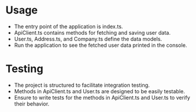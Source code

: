 # Usage

- The entry point of the application is index.ts.
- ApiClient.ts contains methods for fetching and saving user data.
- User.ts, Address.ts, and Company.ts define the data models.
- Run the application to see the fetched user data printed in the console.

# Testing

- The project is structured to facilitate integration testing.
- Methods in ApiClient.ts and User.ts are designed to be easily testable.
- Ensure to write tests for the methods in ApiClient.ts and User.ts to verify their behavior.
